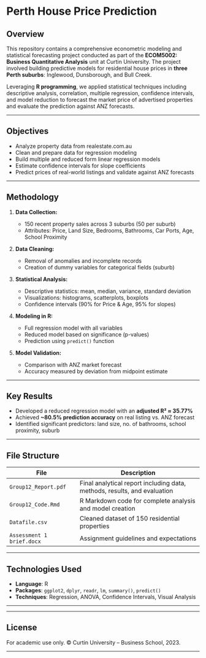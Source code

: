 # Perth House Price Prediction 

## Overview
This repository contains a comprehensive econometric modeling and statistical forecasting project conducted as part of the **ECOM5002: Business Quantitative Analysis** unit at Curtin University. The project involved building predictive models for residential house prices in **three Perth suburbs**: Inglewood, Dunsborough, and Bull Creek.

Leveraging **R programming**, we applied statistical techniques including descriptive analysis, correlation, multiple regression, confidence intervals, and model reduction to forecast the market price of advertised properties and evaluate the prediction against ANZ forecasts.

---

## Objectives
- Analyze property data from realestate.com.au
- Clean and prepare data for regression modeling
- Build multiple and reduced form linear regression models
- Estimate confidence intervals for slope coefficients
- Predict prices of real-world listings and validate against ANZ forecasts

---

## Methodology
1. **Data Collection:**
   - 150 recent property sales across 3 suburbs (50 per suburb)
   - Attributes: Price, Land Size, Bedrooms, Bathrooms, Car Ports, Age, School Proximity

2. **Data Cleaning:**
   - Removal of anomalies and incomplete records
   - Creation of dummy variables for categorical fields (suburb)

3. **Statistical Analysis:**
   - Descriptive statistics: mean, median, variance, standard deviation
   - Visualizations: histograms, scatterplots, boxplots
   - Confidence intervals (90% for Price & Age, 95% for slopes)

4. **Modeling in R:**
   - Full regression model with all variables
   - Reduced model based on significance (p-values)
   - Prediction using `predict()` function

5. **Model Validation:**
   - Comparison with ANZ market forecast
   - Accuracy measured by deviation from midpoint estimate

---

## Key Results
- Developed a reduced regression model with an **adjusted R² ≈ 35.77%**
- Achieved **~80.5% prediction accuracy** on real listing vs. ANZ forecast
- Identified significant predictors: land size, no. of bathrooms, school proximity, suburb

---

## File Structure
| File | Description |
|------|-------------|
| `Group12_Report.pdf` | Final analytical report including data, methods, results, and evaluation |
| `Group12_Code.Rmd` | R Markdown code for complete analysis and model creation |
| `Datafile.csv` | Cleaned dataset of 150 residential properties |
| `Assessment 1 brief.docx` | Assignment guidelines and expectations |

---

## Technologies Used
- **Language**: R
- **Packages**: `ggplot2`, `dplyr`, `readr`, `lm`, `summary()`, `predict()`
- **Techniques**: Regression, ANOVA, Confidence Intervals, Visual Analysis

---


---

## License
For academic use only. © Curtin University – Business School, 2023.

---

